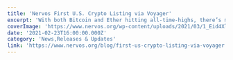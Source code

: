 ```yaml
---
title: 'Nervos First U.S. Crypto Listing via Voyager'
excerpt: 'With both Bitcoin and Ether hitting all-time-highs, there’s more interest than ever in the cryptocurrency market. Cryptocurrency has garnered more attention in the United States in recent years as maj'
coverImage: 'https://www.nervos.org/wp-content/uploads/2021/03/1_Eid4XlVEd76W7pR8fap8_A.png'
date: '2021-02-23T16:00:00.000Z'
category: 'News,Releases & Updates'
link: 'https://www.nervos.org/blog/first-us-crypto-listing-via-voyager'
---
```


